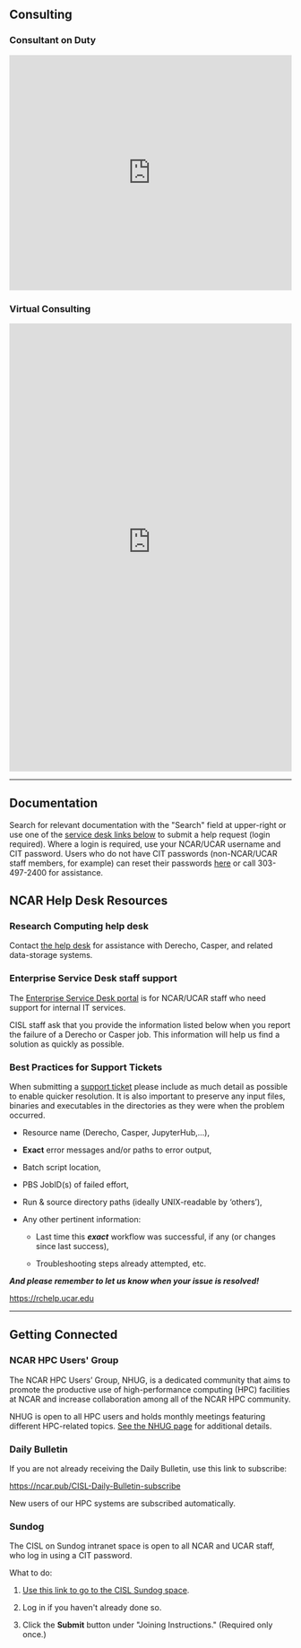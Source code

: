 ## Consulting
### Consultant on Duty
<iframe frameborder="0" height="420" scrolling="no" src="https://status.cisl.ucar.edu/csg/cod-status/cod.html" width="100%"></iframe>

### Virtual Consulting

<iframe frameborder="0" scrolling="no" src="https://app.squarespacescheduling.com/schedule.php?owner=26907589&amp;appointmentType=37576313" title="Schedule Appointment" width="100%" height="800"></iframe><script src="https://embed.acuityscheduling.com/js/embed.js" type="text/javascript"></script>

---

## Documentation

Search for relevant documentation with the "Search" field at upper-right or use one of the [service desk links below](#ncar-help-desk-resources) to submit a help request (login required). Where a login is required, use your NCAR/UCAR username and CIT password. Users who do not have CIT passwords (non-NCAR/UCAR staff members, for example) can reset their passwords [here](https://crowd.ucar.edu/crowd/console/login.action#/forgot-password) or call 303-497-2400 for assistance.

## NCAR Help Desk Resources
### Research Computing help desk

Contact [the help desk](https://rchelp.ucar.edu/) for assistance with Derecho, Casper, and related data-storage systems.

### Enterprise Service Desk staff support
The [Enterprise Service Desk portal](https://help.ucar.edu/) is for NCAR/UCAR staff who need support for internal IT services.

CISL staff ask that you provide the information listed below when you
report the failure of a Derecho or Casper job. This information will
help us find a solution as quickly as possible.


### Best Practices for Support Tickets

When submitting a [support ticket](https://rchelp.ucar.edu) please include as much detail as possible to enable quicker resolution. It is also important to preserve any input files, binaries and executables in the directories as they were when the problem occurred.


- Resource name (Derecho, Casper, JupyterHub,...),

- **Exact** error messages and/or paths to error output,

- Batch script location,

- PBS JobID(s) of failed effort,

- Run & source directory paths (ideally UNIX-readable by ‘others’),

- Any other pertinent information:

    - Last time this ***exact*** workflow was successful, if any (or changes since last success),

    - Troubleshooting steps already attempted, etc.

***And please remember to let us know when your issue is resolved!***

https://rchelp.ucar.edu

---

## Getting Connected

### NCAR HPC Users' Group
The NCAR HPC Users’ Group, NHUG, is a dedicated community that aims to promote the productive use of high-performance computing (HPC) facilities at NCAR and increase collaboration among all of the NCAR HPC community.

NHUG is open to all HPC users and holds monthly meetings featuring different HPC-related topics. [See the NHUG page](../nhug/index.md) for additional details.

### Daily Bulletin
If you are not already receiving the Daily Bulletin, use this link to subscribe:

https://ncar.pub/CISL-Daily-Bulletin-subscribe

New users of our HPC systems are subscribed automatically.

### Sundog

The CISL on Sundog intranet space is open to all NCAR and UCAR staff,
who log in using a CIT password.

What to do:

1.  [Use this link to go to the CISL Sundog space](https://sundog.ucar.edu/Interact/Pages/Section/Default.aspx?Section=3927).

2.  Log in if you haven't already done so.

3.  Click the **Submit** button under "Joining Instructions." (Required
    only once.)
